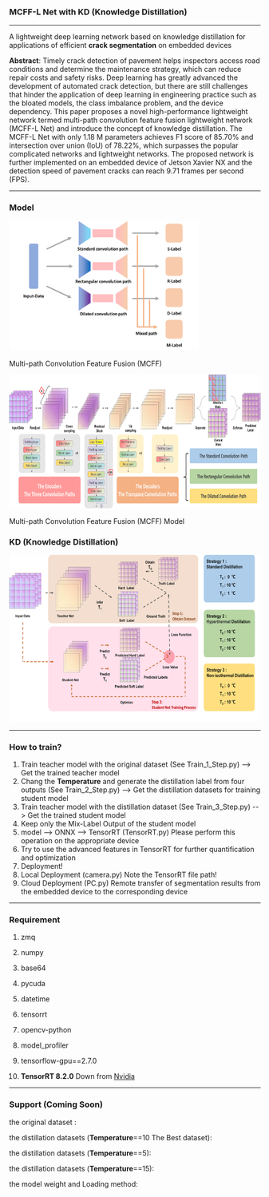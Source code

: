 ### MCFF-L Net with KD (Knowledge Distillation)

---
A lightweight deep learning network based on knowledge distillation for 
applications of efficient **crack segmentation** on embedded devices


**Abstract**: Timely crack detection of pavement helps inspectors access road conditions and determine 
the maintenance strategy, which can reduce repair costs and safety risks. Deep learning has greatly 
advanced the development of automated crack detection, but there are still challenges that hinder the 
application of deep learning in engineering practice such as the bloated models, the class imbalance 
problem, and the device dependency. This paper proposes a novel high-performance lightweight network 
termed multi-path convolution feature fusion lightweight network (MCFF-L Net) and introduce the concept 
of knowledge distillation. The MCFF-L Net with only 1.18 M parameters achieves F1 score of 85.70% and 
intersection over union (IoU) of 78.22%, which surpasses the popular complicated networks and lightweight
networks. The proposed network is further implemented on an embedded device of Jetson Xavier NX and the
detection speed of pavement cracks can reach 9.71 frames per second (FPS).

---
### Model

<img width="380" height="260" src="image/image3.png"><div>

Multi-path Convolution Feature Fusion (MCFF)


<img width="776" height="268" src="image/image19.png"><div>

Multi-path Convolution Feature Fusion (MCFF) Model


### KD (Knowledge Distillation)

<img width="623" height="334" src="image/image18.png"><div>

---

### How to train?

1. Train teacher model with the original dataset (See Train_1_Step.py) --> Get the trained teacher model
2. Chang the **Temperature** and generate the distillation label from four outputs (See Train_2_Step.py) --> Get the distillation datasets for training student model
3. Train teacher model with the distillation dataset (See Train_3_Step.py) --> Get the trained student model
4. Keep only the Mix-Label Output of the student model
5. model --> ONNX --> TensorRT  (TensorRT.py) Please perform this operation on the appropriate device
6. Try to use the advanced features in TensorRT for further quantification and optimization
7. Deployment!
8. Local Deployment (camera.py) Note the TensorRT file path!
9. Cloud Deployment (PC.py) Remote transfer of segmentation results from the embedded device to the corresponding device

---
### Requirement

1. zmq
2. numpy
3. base64
4. pycuda
5. datetime
6. tensorrt
7. opencv-python
8. model_profiler
9. tensorflow-gpu==2.7.0

10. **TensorRT 8.2.0**
Down from [Nvidia](https://developer.nvidia.com/zh-cn/tensorrt)

---
### Support (Coming Soon)
the original dataset :

the distillation datasets (**Temperature**==10 The Best dataset):

the distillation datasets (**Temperature**==5):

the distillation datasets (**Temperature**==15):

the model weight and Loading method:

